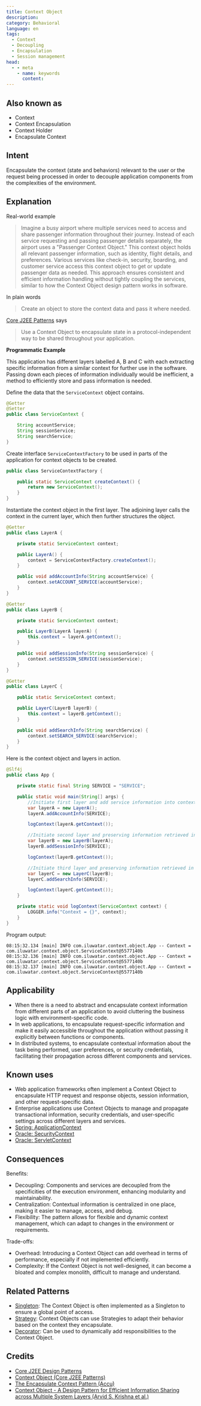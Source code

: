 ```yaml
---
title: Context Object
description:
category: Behavioral
language: en
tags:
  - Context
  - Decoupling
  - Encapsulation
  - Session management 
head:
  - - meta
    - name: keywords
      content:
---
```


## Also known as

* Context
* Context Encapsulation
* Context Holder
* Encapsulate Context

## Intent

Encapsulate the context (state and behaviors) relevant to the user or the request being processed in order to decouple application components from the complexities of the environment.

## Explanation

Real-world example

> Imagine a busy airport where multiple services need to access and share passenger information throughout their journey. Instead of each service requesting and passing passenger details separately, the airport uses a "Passenger Context Object." This context object holds all relevant passenger information, such as identity, flight details, and preferences. Various services like check-in, security, boarding, and customer service access this context object to get or update passenger data as needed. This approach ensures consistent and efficient information handling without tightly coupling the services, similar to how the Context Object design pattern works in software.

In plain words

> Create an object to store the context data and pass it where needed.

[Core J2EE Patterns](http://corej2eepatterns.com/ContextObject.htm) says

> Use a Context Object to encapsulate state in a protocol-independent way to be shared throughout your application.

**Programmatic Example**

This application has different layers labelled A, B and C with each extracting specific information from a similar context for further use in the software. Passing down each pieces of information individually would be inefficient, a method to efficiently store and pass information is needed.

Define the data that the `ServiceContext` object contains.

```Java
@Getter
@Setter
public class ServiceContext {

    String accountService;
    String sessionService;
    String searchService;
}
```

Create interface `ServiceContextFactory` to be used in parts of the application for context objects to be created.

```Java
public class ServiceContextFactory {

    public static ServiceContext createContext() {
        return new ServiceContext();
    }
}
```

Instantiate the context object in the first layer. The adjoining layer calls the context in the current layer, which then further structures the object.

```Java
@Getter
public class LayerA {

    private static ServiceContext context;

    public LayerA() {
        context = ServiceContextFactory.createContext();
    }

    public void addAccountInfo(String accountService) {
        context.setACCOUNT_SERVICE(accountService);
    }
}
```

```Java
@Getter
public class LayerB {

    private static ServiceContext context;

    public LayerB(LayerA layerA) {
        this.context = layerA.getContext();
    }

    public void addSessionInfo(String sessionService) {
        context.setSESSION_SERVICE(sessionService);
    }
}
```

```Java
@Getter
public class LayerC {

    public static ServiceContext context;

    public LayerC(LayerB layerB) {
        this.context = layerB.getContext();
    }

    public void addSearchInfo(String searchService) {
        context.setSEARCH_SERVICE(searchService);
    }
}
```

Here is the context object and layers in action.

```Java
@Slf4j
public class App {

    private static final String SERVICE = "SERVICE";

    public static void main(String[] args) {
        //Initiate first layer and add service information into context
        var layerA = new LayerA();
        layerA.addAccountInfo(SERVICE);

        logContext(layerA.getContext());

        //Initiate second layer and preserving information retrieved in first layer through passing context object
        var layerB = new LayerB(layerA);
        layerB.addSessionInfo(SERVICE);

        logContext(layerB.getContext());

        //Initiate third layer and preserving information retrieved in first and second layer through passing context object
        var layerC = new LayerC(layerB);
        layerC.addSearchInfo(SERVICE);

        logContext(layerC.getContext());
    }

    private static void logContext(ServiceContext context) {
        LOGGER.info("Context = {}", context);
    }
}
```

Program output:

```
08:15:32.134 [main] INFO com.iluwatar.context.object.App -- Context = com.iluwatar.context.object.ServiceContext@5577140b
08:15:32.136 [main] INFO com.iluwatar.context.object.App -- Context = com.iluwatar.context.object.ServiceContext@5577140b
08:15:32.137 [main] INFO com.iluwatar.context.object.App -- Context = com.iluwatar.context.object.ServiceContext@5577140b
```

## Applicability

* When there is a need to abstract and encapsulate context information from different parts of an application to avoid cluttering the business logic with environment-specific code.
* In web applications, to encapsulate request-specific information and make it easily accessible throughout the application without passing it explicitly between functions or components.
* In distributed systems, to encapsulate contextual information about the task being performed, user preferences, or security credentials, facilitating their propagation across different components and services.

## Known uses

* Web application frameworks often implement a Context Object to encapsulate HTTP request and response objects, session information, and other request-specific data.
* Enterprise applications use Context Objects to manage and propagate transactional information, security credentials, and user-specific settings across different layers and services.
* [Spring: ApplicationContext](https://docs.spring.io/spring-framework/docs/current/javadoc-api/org/springframework/context/ApplicationContext.html)
* [Oracle: SecurityContext](https://docs.oracle.com/javaee/7/api/javax/ws/rs/core/SecurityContext.html)
* [Oracle: ServletContext](https://docs.oracle.com/javaee/6/api/javax/servlet/ServletContext.html)

## Consequences

Benefits:

* Decoupling: Components and services are decoupled from the specificities of the execution environment, enhancing modularity and maintainability.
* Centralization: Contextual information is centralized in one place, making it easier to manage, access, and debug.
* Flexibility: The pattern allows for flexible and dynamic context management, which can adapt to changes in the environment or requirements.

Trade-offs:

* Overhead: Introducing a Context Object can add overhead in terms of performance, especially if not implemented efficiently.
* Complexity: If the Context Object is not well-designed, it can become a bloated and complex monolith, difficult to manage and understand.

## Related Patterns

* [Singleton](https://java-design-patterns.com/patterns/singleton/): The Context Object is often implemented as a Singleton to ensure a global point of access.
* [Strategy](https://java-design-patterns.com/patterns/strategy/): Context Objects can use Strategies to adapt their behavior based on the context they encapsulate.
* [Decorator](https://java-design-patterns.com/patterns/decorator/): Can be used to dynamically add responsibilities to the Context Object.

## Credits

* [Core J2EE Design Patterns](https://amzn.to/3IhcY9w)
* [Context Object (Core J2EE Patterns)](http://corej2eepatterns.com/ContextObject.htm)
* [The Encapsulate Context Pattern (Accu)](https://accu.org/journals/overload/12/63/kelly_246/)
* [Context Object - A Design Pattern for Efficient Information Sharing across Multiple System Layers (Arvid S. Krishna et al.)](https://www.dre.vanderbilt.edu/~schmidt/PDF/Context-Object-Pattern.pdf)
